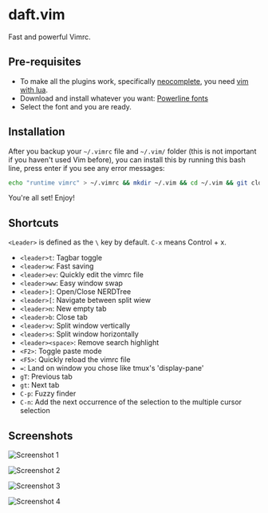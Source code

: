 daft.vim
========
Fast and powerful Vimrc.

## Pre-requisites

* To make all the plugins work, specifically [neocomplete](https://github.com/Shougo/neocomplete.vim), you need [vim with lua](https://github.com/Shougo/neocomplete.vim#requirements).
* Download and install whatever you want: [Powerline fonts](https://github.com/powerline/fonts)
* Select the font and you are ready.

## Installation

After you backup your `~/.vimrc` file and `~/.vim/` folder (this is not important if you haven't used Vim before), you can install this by running this bash line, press enter if you see any error messages:

```bash
echo "runtime vimrc" > ~/.vimrc && mkdir ~/.vim && cd ~/.vim && git clone https://github.com/ergenekonyigit/daft.vim.git . && git clone https://github.com/junegunn/vim-plug.git ~/.vim/bundle/vim-plug && vim +PlugInstall
```

You're all set! Enjoy!

## Shortcuts

`<Leader>` is defined as the `\` key by default. `C-x` means Control + x.

* `<leader>t`: Tagbar toggle
* `<leader>w`: Fast saving
* `<leader>ev`: Quickly edit the vimrc file
* `<leader>ww`: Easy window swap
* `<leader>]`: Open/Close NERDTree
* `<leader>[`: Navigate between split wiew
* `<leader>n`: New empty tab
* `<leader>b`: Close tab
* `<leader>v`: Split window vertically
* `<leader>s`: Split window horizontally
* `<leader><space>`: Remove search highlight
* `<F2>`: Toggle paste mode
* `<F5>`: Quickly reload the vimrc file
* `=`: Land on window you chose like tmux's 'display-pane'
* `gT`: Previous tab 
* `gt`: Next tab
* `C-p`: Fuzzy finder
* `C-n`: Add the next occurrence of the selection to the multiple cursor selection	

## Screenshots

![Screenshot 1](http://i.imgur.com/le3jNAl.png)

![Screenshot 2](http://i.imgur.com/6VJB7Du.png)

![Screenshot 3](http://i.imgur.com/QkRjTil.png)

![Screenshot 4](http://i.imgur.com/ox5WeBT.png)




